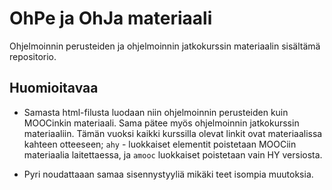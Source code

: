 # OhPe ja OhJa materiaali

Ohjelmoinnin perusteiden ja ohjelmoinnin jatkokurssin materiaalin sisältämä repositorio.

## Huomioitavaa
* Samasta html-filusta luodaan niin ohjelmoinnin perusteiden kuin MOOCinkin materiaali. Sama pätee myös ohjelmoinnin jatkokurssin materiaaliin. Tämän vuoksi kaikki kurssilla olevat linkit ovat materiaalissa kahteen otteeseen; `ahy` - luokkaiset elementit poistetaan MOOCiin materiaalia laitettaessa, ja `amooc` luokkaiset poistetaan vain HY versiosta.

* Pyri noudattaaan samaa sisennystyyliä mikäki teet isompia muutoksia.
